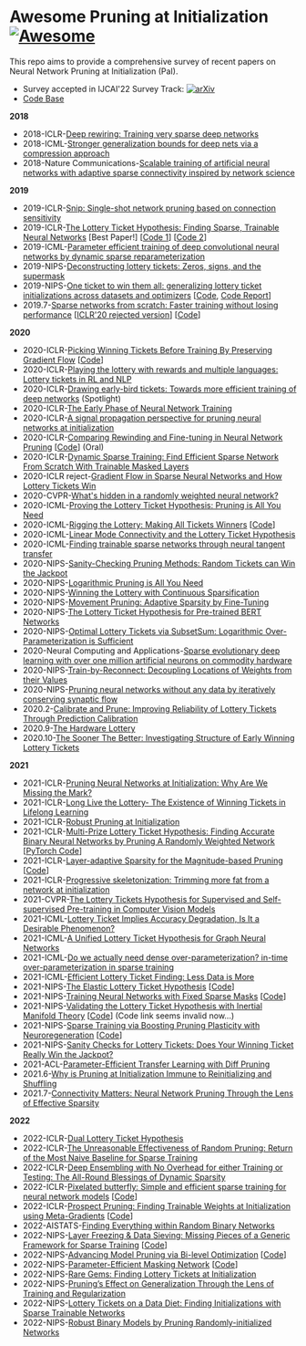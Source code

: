 # Awesome Pruning at Initialization [![Awesome](https://cdn.rawgit.com/sindresorhus/awesome/d7305f38d29fed78fa85652e3a63e154dd8e8829/media/badge.svg)](https://github.com/sindresorhus/awesome)
This repo aims to provide a comprehensive survey of recent papers on Neural Network Pruning at Initialization (PaI). 
* Survey accepted in IJCAI'22 Survey Track: [![arXiv](https://img.shields.io/badge/arXiv-2103.06460-b31b1b.svg?style=flat)](https://arxiv.org/abs/2103.06460)
* [Code Base](https://github.com/MingSun-Tse/Smile-Pruning)

**2018**
- 2018-ICLR-[Deep rewiring: Training very sparse deep networks](https://arxiv.org/abs/1711.05136)
- 2018-ICML-[Stronger generalization bounds for deep nets via a compression approach](http://proceedings.mlr.press/v80/arora18b.html)
- 2018-Nature Communications-[Scalable training of artificial neural networks with adaptive sparse connectivity inspired by network science](https://www.nature.com/articles/s41467-018-04316-3)

**2019**
- 2019-ICLR-[Snip: Single-shot network pruning based on connection sensitivity](https://arxiv.org/abs/1810.02340)
- 2019-ICLR-[The Lottery Ticket Hypothesis: Finding Sparse, Trainable Neural Networks](https://openreview.net/forum?id=rJl-b3RcF7) [Best Paper!] [[Code 1](https://github.com/google-research/lottery-ticket-hypothesis)] [[Code 2](https://github.com/facebookresearch/open_lth)]
- 2019-ICML-[Parameter efficient training of deep convolutional neural networks by dynamic sparse reparameterization](http://proceedings.mlr.press/v97/mostafa19a.html)
- 2019-NIPS-[Deconstructing lottery tickets: Zeros, signs, and the supermask](https://papers.nips.cc/paper/2019/hash/1113d7a76ffceca1bb350bfe145467c6-Abstract.html)
- 2019-NIPS-[One ticket to win them all: generalizing lottery ticket initializations across datasets and optimizers](https://papers.nips.cc/paper/2019/hash/a4613e8d72a61b3b69b32d040f89ad81-Abstract.html) [[Code](https://github.com/varungohil/Generalizing-Lottery-Tickets), [Code Report](https://openreview.net/pdf?id=SklFHaqG6S)]
- 2019.7-[Sparse networks from scratch: Faster training without losing performance](https://arxiv.org/abs/1907.04840) [[ICLR'20 rejected version](https://openreview.net/forum?id=ByeSYa4KPS)] [[Code](https://github.com/TimDettmers/sparse_learning)]


**2020**
- 2020-ICLR-[Picking Winning Tickets Before Training By Preserving Gradient Flow](https://openreview.net/pdf?id=SkgsACVKPH) [[Code](https://github.com/alecwangcq/GraSP)]
- 2020-ICLR-[Playing the lottery with rewards and multiple languages: Lottery tickets in RL and NLP](https://openreview.net/forum?id=S1xnXRVFwH)
- 2020-ICLR-[Drawing early-bird tickets: Towards more efficient training of deep networks](https://arxiv.org/abs/1909.11957) (Spotlight)
- 2020-ICLR-[The Early Phase of Neural Network Training](https://openreview.net/forum?id=Hkl1iRNFwS)
- 2020-ICLR-[A signal propagation perspective for pruning neural networks at initialization](https://arxiv.org/abs/1906.06307)
- 2020-ICLR-[Comparing Rewinding and Fine-tuning in Neural Network Pruning](https://openreview.net/forum?id=S1gSj0NKvB) [[Code](https://github.com/lottery-ticket/rewinding-iclr20-public)] (Oral)
- 2020-ICLR-[Dynamic Sparse Training: Find Efficient Sparse Network From Scratch With Trainable Masked Layers](https://arxiv.org/abs/2005.06870)
- 2020-ICLR reject-[Gradient Flow in Sparse Neural Networks and How Lottery Tickets Win](https://openreview.net/forum?id=V1N4GEWki_E)
- 2020-CVPR-[What's hidden in a randomly weighted neural network?](https://arxiv.org/abs/1911.13299)
- 2020-ICML-[Proving the Lottery Ticket Hypothesis: Pruning is All You Need](https://arxiv.org/abs/2002.00585)
- 2020-ICML-[Rigging the Lottery: Making All Tickets Winners](https://arxiv.org/abs/1911.11134) [[Code](https://github.com/google-research/rigl)]
- 2020-ICML-[Linear Mode Connectivity and the Lottery Ticket Hypothesis](https://arxiv.org/abs/1912.05671)
- 2020-ICML-[Finding trainable sparse networks through neural tangent transfer](https://arxiv.org/abs/2006.08228)
- 2020-NIPS-[Sanity-Checking Pruning Methods: Random Tickets can Win the Jackpot](https://proceedings.neurips.cc//paper/2020/hash/eae27d77ca20db309e056e3d2dcd7d69-Abstract.html)
- 2020-NIPS-[Logarithmic Pruning is All You Need](https://papers.nips.cc/paper/2020/hash/1e9491470749d5b0e361ce4f0b24d037-Abstract.html)
- 2020-NIPS-[Winning the Lottery with Continuous Sparsification](https://papers.nips.cc/paper/2020/hash/83004190b1793d7aa15f8d0d49a13eba-Abstract.html)
- 2020-NIPS-[Movement Pruning: Adaptive Sparsity by Fine-Tuning](https://proceedings.neurips.cc/paper/2020/hash/eae15aabaa768ae4a5993a8a4f4fa6e4-Abstract.html)
- 2020-NIPS-[The Lottery Ticket Hypothesis for Pre-trained BERT Networks](https://arxiv.org/abs/2007.12223)
- 2020-NIPS-[Optimal Lottery Tickets via SubsetSum: Logarithmic Over-Parameterization is Sufficient](https://arxiv.org/abs/2006.07990)
- 2020-Neural Computing and Applications-[Sparse evolutionary deep learning with over one million artificial neurons on commodity hardware](https://link.springer.com/article/10.1007/s00521-020-05136-7)
- 2020-NIPS-[Train-by-Reconnect: Decoupling Locations of Weights from their Values](https://arxiv.org/abs/2003.02570)
- 2020-NIPS-[Pruning neural networks without any data by iteratively conserving synaptic flow](https://arxiv.org/abs/2006.05467)
- 2020.2-[Calibrate and Prune: Improving Reliability of Lottery Tickets Through Prediction Calibration](https://arxiv.org/abs/2002.03875)
- 2020.9-[The Hardware Lottery](https://arxiv.org/abs/2009.06489)
- 2020.10-[The Sooner The Better: Investigating Structure of Early Winning Lottery Tickets](https://openreview.net/forum?id=BJlNs0VYPB)

**2021**
- 2021-ICLR-[Pruning Neural Networks at Initialization: Why Are We Missing the Mark?](https://openreview.net/forum?id=Ig-VyQc-MLK)
- 2021-ICLR-[Long Live the Lottery- The Existence of Winning Tickets in Lifelong Learning](https://openreview.net/pdf?id=LXMSvPmsm0g)
- 2021-ICLR-[Robust Pruning at Initialization](https://openreview.net/forum?id=vXj_ucZQ4hA)
- 2021-ICLR-[Multi-Prize Lottery Ticket Hypothesis: Finding Accurate Binary Neural Networks by Pruning A Randomly Weighted Network](https://openreview.net/forum?id=U_mat0b9iv) [[PyTorch Code](https://github.com/chrundle/biprop)]
- 2021-ICLR-[Layer-adaptive Sparsity for the Magnitude-based Pruning](https://openreview.net/forum?id=H6ATjJ0TKdf) [[Code](https://github.com/jaeho-lee/layer-adaptive-sparsity)]
- 2021-ICLR-[Progressive skeletonization: Trimming more fat from a network at initialization](https://openreview.net/forum?id=9GsFOUyUPi)
- 2021-CVPR-[The Lottery Tickets Hypothesis for Supervised and Self-supervised Pre-training in Computer Vision Models](https://arxiv.org/abs/2012.06908)
- 2021-ICML-[Lottery Ticket Implies Accuracy Degradation, Is It a Desirable Phenomenon?](https://arxiv.org/abs/2102.11068)
- 2021-ICML-[A Unified Lottery Ticket Hypothesis for Graph Neural Networks](http://proceedings.mlr.press/v139/chen21p.html)
- 2021-ICML-[Do we actually need dense over-parameterization? in-time over-parameterization in sparse training](https://proceedings.mlr.press/v139/liu21y.html)
- 2021-ICML-[Efficient Lottery Ticket Finding: Less Data is More](http://proceedings.mlr.press/v139/zhang21c.html)
- 2021-NIPS-[The Elastic Lottery Ticket Hypothesis](https://arxiv.org/abs/2103.16547) [[Code](https://github.com/VITA-Group/ElasticLTH)]
- 2021-NIPS-[Training Neural Networks with Fixed Sparse Masks](https://proceedings.neurips.cc/paper/2021/hash/cb2653f548f8709598e8b5156738cc51-Abstract.html) [[Code](https://github.com/varunnair18/FISH)]
- 2021-NIPS-[Validating the Lottery Ticket Hypothesis with Inertial Manifold Theory](https://openreview.net/forum?id=h6EWbx5xTj7) [[Code](https://github.com/DMML-AU/IMC)] (Code link seems invalid now...)
- 2021-NIPS-[Sparse Training via Boosting Pruning Plasticity with Neuroregeneration](https://proceedings.neurips.cc/paper/2021/hash/5227b6aaf294f5f027273aebf16015f2-Abstract.html) [[Code](https://github.com/VITA-Group/GraNet)]
- 2021-NIPS-[Sanity Checks for Lottery Tickets: Does Your Winning Ticket Really Win the Jackpot?](https://proceedings.neurips.cc/paper/2021/file/6a130f1dc6f0c829f874e92e5458dced-Paper.pdf)
- 2021-ACL-[Parameter-Efficient Transfer Learning with Diff Pruning](https://arxiv.org/abs/2012.07463)
- 2021.6-[Why is Pruning at Initialization Immune to Reinitializing and Shuffling](https://arxiv.org/pdf/2107.01808.pdf)
- 2021.7-[Connectivity Matters: Neural Network Pruning Through the Lens of Effective Sparsity](https://arxiv.org/abs/2107.02306)

**2022**
- 2022-ICLR-[Dual Lottery Ticket Hypothesis](https://openreview.net/forum?id=fOsN52jn25l)
- 2022-ICLR-[The Unreasonable Effectiveness of Random Pruning: Return of the Most Naive Baseline for Sparse Training](https://openreview.net/forum?id=VBZJ_3tz-t)
- 2022-ICLR-[Deep Ensembling with No Overhead for either Training or Testing: The All-Round Blessings of Dynamic Sparsity](https://openreview.net/forum?id=RLtqs6pzj1-)
- 2022-ICLR-[Pixelated butterfly: Simple and efficient sparse training for neural network models](https://openreview.net/pdf?id=Nfl-iXa-y7R) [[Code](https://github.com/HazyResearch/pixelfly)]
- 2022-ICLR-[Prospect Pruning: Finding Trainable Weights at Initialization using Meta-Gradients](https://arxiv.org/abs/2202.08132) [[Code](https://github.com/mil-ad/prospr)]
- 2022-AISTATS-[Finding Everything within Random Binary Networks](https://arxiv.org/abs/2110.08996)
- 2022-NIPS-[Layer Freezing & Data Sieving: Missing Pieces of a Generic Framework for Sparse Training](https://arxiv.org/abs/2209.11204) [[Code](https://github.com/snap-research/SpFDE)]
- 2022-NIPS-[Advancing Model Pruning via Bi-level Optimization](https://arxiv.org/pdf/2210.04092.pdf) [[Code](https://github.com/OPTML-Group/BiP)]
- 2022-NIPS-[Parameter-Efficient Masking Network](https://openreview.net/forum?id=7rcuQ_V2GFg) [[Code](https://github.com/yueb17/PEMN)]
- 2022-NIPS-[Rare Gems: Finding Lottery Tickets at Initialization](https://openreview.net/forum?id=Jpxd93u2vK-)
- 2022-NIPS-[Pruning’s Effect on Generalization Through the Lens of Training and Regularization](https://openreview.net/forum?id=OrcLKV9sKWp)
- 2022-NIPS-[Lottery Tickets on a Data Diet: Finding Initializations with Sparse Trainable Networks](https://openreview.net/forum?id=QLPzCpu756J)
- 2022-NIPS-[Robust Binary Models by Pruning Randomly-initialized Networks](https://openreview.net/forum?id=5g-h_DILemH)




